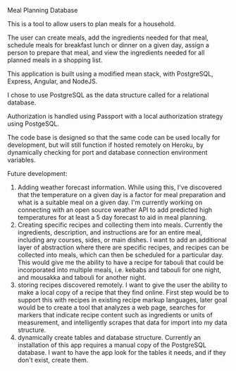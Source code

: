 Meal Planning Database

This is a tool to allow users to plan meals for a household.

The user can create meals, add the ingredients needed for that meal, schedule meals for breakfast lunch or dinner on a given day, assign a person to prepare that meal, and view the ingredients needed for all planned meals in a shopping list.

This application is built using a modified mean stack, with PostgreSQL, Express, Angular, and NodeJS.

I chose to use PostgreSQL as the data structure called for a relational database.

Authorization is handled using Passport with a local authorization strategy using PostgeSQL.

The code base is designed so that the same code can be used locally for development, but will still function if hosted remotely on Heroku, by dynamically checking for port and database connection environment variables.

Future development:

1. Adding weather forecast information.  While using this, I've discovered that the temperature on a given day is a factor for meal preparation and what is a suitable meal on a given day.  I'm currently working on connecting with an open source weather API to add predicted high temperatures for at least a 5 day forecast to aid in meal planning.
2. Creating specific recipes and collecting them into meals.  Currently the ingredients, description, and instructions are for an entire meal, including any courses, sides, or main dishes.  I want to add an additional layer of abstraction where there are specific recipes, and recipes can be collected into meals, which can then be scheduled for a particular day.  This would give me the ability to have a recipe for tabouli that could be incorporated into multiple meals, i.e. kebabs and tabouli for one night, and mousakka and tabouli for another night.
3. storing recipes discovered remotely.  I want to give the user the ability to make a local copy of a recipe that they find online.  First step would be to support this with recipes in existing recipe markup languages, later goal would be to create a tool that analyzes a web page, searches for markers that indicate recipe content such as ingredients or units of measurement, and intelligently scrapes that data for import into my data structure.
4. dynamically create tables and database structure. Currently an installation of this app requires a manual copy of the PostgreSQL database. I want to have the app look for the tables it needs, and if they don't exist, create them.
